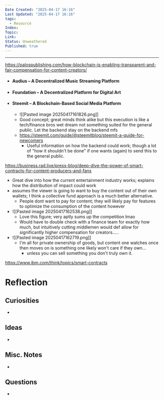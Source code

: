 ```yaml
---
Date Created: "2025-04-17 16:16"
Last Updated: "2025-04-17 16:16"
tags:
  - Resource
Index: 
Topic: 
Link: 
Status: Unweathered
Published: true
---
```

---

https://palospublishing.com/how-blockchain-is-enabling-transparent-and-fair-compensation-for-content-creators/
- #### Audius – A Decentralized Music Streaming Platform
- #### Foundation – A Decentralized Platform for Digital Art
- #### Steemit – A Blockchain-Based Social Media Platform
	- ![[Pasted image 20250417161826.png]]
	- Good concept; great minds think alike but this execution is like a tech/finance bros wet dream not something suited for the general public. Let the backend stay on the backend mfs
	- https://steemit.com/guide/@steemitblog/steemit-a-guide-for-newcomers
		- Useful information on how the backend could work; though a lot of "how it shouldn't be done" if one wants (again) to send this to the general public.

https://business.rad.live/press-blog/deep-dive-the-power-of-smart-contracts-for-content-producers-and-fans
- Great dive into how the current entertainment industry works; explains how the distribution of impact could work
- assumes the viewer is going to want to buy the content out of their own wallets; I think a collective fund approach is a much better alternative.
	- People dont want to pay for content; they will likely pay for features to optimize the consumption of the content however
- ![[Pasted image 20250417162538.png]]
	- Love this figure; very aptly sums up the competition lmao
	- Would have to double check with a finance team for exactly how much, but intuitively cutting middlemen would def allow for significantly higher compensation for creators.....
- ![[Pasted image 20250417162719.png]]
	- I'm all for private ownership of goods, but content one watches once then moves on is something one likely won't care if they own...
		- unless you can sell something you don't truly own it.

https://www.ibm.com/think/topics/smart-contracts
	

# Reflection
## Curiosities
- 

## Ideas
- 

## Misc. Notes
- 

## Questions
- 